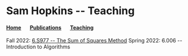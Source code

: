 # Sam Hopkins -- Teaching

#### [Home](index.html) &nbsp; &nbsp; &nbsp; [Publications](pubs.html) &nbsp; &nbsp; &nbsp; [Teaching](teaching.html)


Fall 2022: [6.S977 -- The Sum of Squares Method](sos-fall-22.html)
Spring 2022: 6.006 -- Introduction to Algorithms
